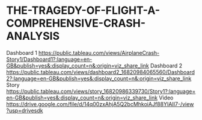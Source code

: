 # THE-TRAGEDY-OF-FLIGHT-A-COMPREHENSIVE-CRASH-ANALYSIS
Dashboard 1 
https://public.tableau.com/views/AirplaneCrash-Story1/Dashboard1?:language=en-GB&publish=yes&:display_count=n&:origin=viz_share_link
Dashboard 2
https://public.tableau.com/views/dashboard2_16820984065560/Dashboard2?:language=en-GB&publish=yes&:display_count=n&:origin=viz_share_link
Story
https://public.tableau.com/views/story_16820986339730/Story1?:language=en-GB&publish=yes&:display_count=n&:origin=viz_share_link
Video 
https://drive.google.com/file/d/14q00zxAhjA5Q2bcMhkoiAJf88YIAII7-/view?usp=drivesdk
